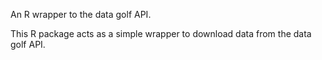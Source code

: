 An R wrapper to the data golf API. 

This R package acts as a simple wrapper to download data from the data golf API.
